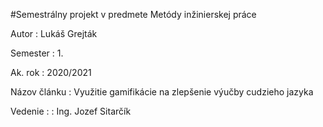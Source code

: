 #Semestrálny projekt v predmete Metódy inžinierskej práce

Autor : Lukáš Grejták

Semester : 1.

Ak. rok : 2020/2021

Názov článku : Využitie gamifikácie na zlepšenie výučby cudzieho jazyka

Vedenie : : Ing. Jozef Sitarčík


